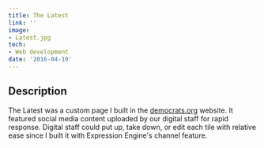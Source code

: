 ```yaml
---
title: The Latest
link: ''
image:
- Latest.jpg
tech:
- Web development
date: '2016-04-19'
---
```


## Description
The Latest was a custom page I built in the [democrats.org](project/democratsorg) website. It featured social media content uploaded by our digital staff for rapid response. Digital staff could put up, take down, or edit each tile with relative ease since I built it with Expression Engine's channel feature.
